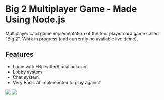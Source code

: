 # Big 2 Multiplayer Game - Made Using Node.js
Multiplayer card game implementation of the four player card game called "Big 2". Work in progress (and currently no available live demo).

## Features
* Login with FB/Twitter/Local account
* Lobby system
* Chat system
* Very Basic AI implemented to play against

<img src="https://www.henrycharlesworth.com/fileStorage/big2GamePreview1.png"/> 


<img src="https://www.henrycharlesworth.com/fileStorage/big2GamePreview2.png"/> 
